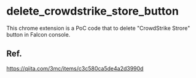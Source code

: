 # delete_crowdstrike_store_button
This chrome extension is a PoC code that to delete "CrowdStrike Strore" button in Falcon console.

## Ref.
https://qiita.com/3mc/items/c3c580ca5de4a2d3990d
